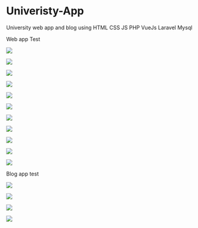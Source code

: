 # Univeristy-App
University web app and blog using HTML CSS JS PHP VueJs Laravel Mysql

Web app Test

![](images/1.JPG)



![](images/2.JPG)



![](images/3.JPG)



![](images/4.JPG)



![](images/5.JPG)



![](images/6.JPG)



![](images/7.JPG)



![](images/8.JPG)



![](images/9.JPG)



![](images/10.JPG)



![](images/11.JPG)


Blog app test



![](images/12.JPG)



![](images/13.JPG)



![](images/14.JPG)



![](images/15.JPG)


